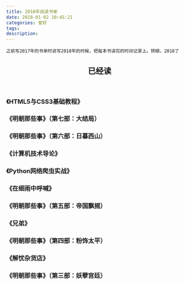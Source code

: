 ```yaml
---
title: 2018年阅读书单
date: 2018-01-02 10:45:21
categories: 爱好
tags:
description:
---
```

  
`之前写2017年的书单时说写2018年的时候，把每本书读完的时间记录上。转眼，2018了`

<article>
    <header style="text-align:center;"><h1>已经读</h1></header>
    <h3><attr title="[美国] Elizabeth Castro/Bruce Hyslop 著   望以文 译 2018年3月15号">《HTML5与CSS3基础教程》</attr></h3>
    <h3><attr title="当年明月 著 2018年3月15号">《明朝那些事》（第七部：大结局）</attr></h3>
    <h3><attr title="当年明月 著 2018年3月13号">《明朝那些事》（第六部：日暮西山）</attr></h3>
    <h3><attr title="赵一鸣 著 2018年3月11号">《计算机技术导论》</attr></h3>
    <h3><attr title="胡松涛 著 2018年3月10号">《Python网络爬虫实战》</attr></h3>
    <h3><attr title="余华 著 2018年3月10号">《在细雨中呼喊》</attr></h3>
    <h3><attr title="当年明月 著 2018年3月3号">《明朝那些事》（第五部：帝国飘摇）</attr></h3>
    <h3><attr title="余华 著 2018年2月11号">《兄弟》</attr></h3>
    <h3><attr title="当年明月 著 2018年2月5号">《明朝那些事》（第四部：粉饰太平）</attr></h3>
    <h3><attr title="东野圭吾 著   李盈春 译 2018年1月25号">《解忧杂货店》</attr></h3>
    <h3><attr title="当年明月 著 2018年1月20号">《明朝那些事》（第三部：妖孽宫廷）</attr></h3>
</article>